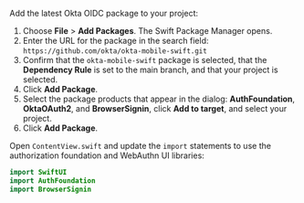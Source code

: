 Add the latest Okta OIDC package to your project:

1. Choose **File** > **Add Packages**. The Swift Package Manager opens.
1. Enter the URL for the package in the search field:
`https://github.com/okta/okta-mobile-swift.git`
1. Confirm that the `okta-mobile-swift` package is selected, that the **Dependency Rule** is set to the main branch, and that your project is selected.
1. Click **Add Package**.
1. Select the package products that appear in the dialog: **AuthFoundation**, **OktaOAuth2**, and **BrowserSignin**, click **Add to target**, and select your project.
1. Click **Add Package**.

Open `ContentView.swift` and update the `import` statements to use the authorization foundation and WebAuthn UI libraries:

```swift
import SwiftUI
import AuthFoundation
import BrowserSignin
```
